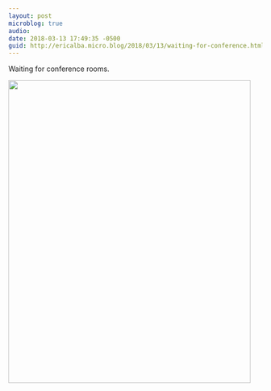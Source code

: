 ```yaml
---
layout: post
microblog: true
audio: 
date: 2018-03-13 17:49:35 -0500
guid: http://ericalba.micro.blog/2018/03/13/waiting-for-conference.html
---
```

Waiting for conference rooms.

<img src="http://micro.ericalba.com/uploads/2018/9a172d9136.jpg" width="480" height="600" />
